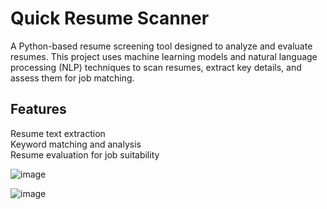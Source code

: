 # Quick Resume Scanner
A Python-based resume screening tool designed to analyze and evaluate resumes. This project uses machine learning models and natural language processing (NLP) techniques to scan resumes, extract key details, and assess them for job matching.

## Features
Resume text extraction <br>
Keyword matching and analysis <br>
Resume evaluation for job suitability <be>

![image](https://github.com/user-attachments/assets/60263f4e-006c-4515-8c98-bb27fbe26037)

![image](https://github.com/user-attachments/assets/15261c84-8f87-432d-828c-c51b3ff6db19)

